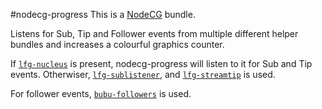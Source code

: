 #nodecg-progress
This is a [NodeCG](http://github.com/nodecg/nodecg) bundle.

Listens for Sub, Tip and Follower events from multiple different helper bundles and increases a colourful graphics counter.

If [`lfg-nucleus`](https://github.com/SupportClass/lfg-nucleus) is present, nodecg-progress will listen to it for Sub and Tip events. Otherwiser, [`lfg-sublistener`](https://github.com/SupportClass/lfg-sublistener), and [`lfg-streamtip`](https://github.com/SupportClass/lfg-streamtip) is used. 

For follower events, [`bubu-followers`](https://github.com/eaceaser/bubu-followers) is used. 

